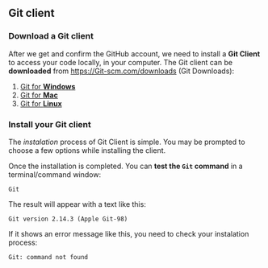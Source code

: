 
## Git client 


### Download a Git client

After we get and confirm the GitHub account, we need to install a **Git Client** to access your code locally, in your computer. The Git client can be **downloaded** from https://Git-scm.com/downloads (Git Downloads):

1. [Git for **Windows**](https://Git-scm.com/download/win)
2. [Git for **Mac**](https://Git-scm.com/download/max)
3. [Git for **Linux**](https://Git-scm.com/download/linux)

### Install your Git client 

The *instalation* process of Git Client is simple. You may be prompted to choose a few options while installing the client.

Once the installation is completed. You can **test the `Git` command** in a terminal/command window:

    Git 

The result will appear with a text like this:

    Git version 2.14.3 (Apple Git-98)
    
If it shows an error message like this, you need to check your instalation process:
    
    Git: command not found
    
    










